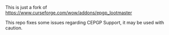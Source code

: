 This is just a fork of https://www.curseforge.com/wow/addons/epgp_lootmaster

This repo fixes some issues regarding CEPGP Support, it may be used with caution.